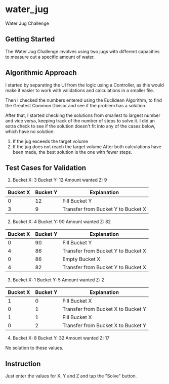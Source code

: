 # water_jug

Water Jug Challenge

## Getting Started

The Water Jug Challenge involves using two jugs with different capacities 
to measure out a specific amount of water.

## Algorithmic Approach

I started by separating the UI from the logic using a Controller, as this would 
make it easier to work with validations and calculations in a smaller file.

Then I checked the numbers entered using the Euclidean Algorithm, to find the 
Greatest Common Divisor and see if the problem has a solution.

After that, I started checking the solutions from smallest to largest number 
and vice versa, keeping track of the number of steps to solve it. I did an 
extra check to see if the solution doesn't fit into any of the cases below, 
which have no solution:
1) If the jug exceeds the target volume
2) If the jug does not reach the target volume
After both calculations have been made, the best solution is the one with 
fewer steps.

## Test Cases for Validation

1) Bucket X: 3
   Bucket Y: 12
   Amount wanted Z: 9

| Bucket X | Bucket Y | Explanation                        |
|----------|----------|------------------------------------|
| 0        | 12       | Fill Bucket Y                      |
| 3        | 9        | Transfer from Bucket Y to Bucket X |

2) Bucket X: 4
   Bucket Y: 90
   Amount wanted Z: 82

| Bucket X | Bucket Y | Explanation                        |
|----------|----------|------------------------------------|
| 0        | 90       | Fill Bucket Y                      |
| 4        | 86       | Transfer from Bucket Y to Bucket X |
| 0        | 86       | Empty Bucket X                     |
| 4        | 82       | Transfer from Bucket Y to Bucket X |

3) Bucket X: 1
   Bucket Y: 5
   Amount wanted Z: 2

| Bucket X | Bucket Y | Explanation                        |
|----------|----------|------------------------------------|
| 1        | 0        | Fill Bucket X                      |
| 0        | 1        | Transfer from Bucket X to Bucket Y |
| 1        | 1        | Fill Bucket X                      |
| 0        | 2        | Transfer from Bucket X to Bucket Y |

4) Bucket X: 8
   Bucket Y: 32
   Amount wanted Z: 17

No solution to these values.

## Instruction

Just enter the values for X, Y and Z and tap the "Solve" button.